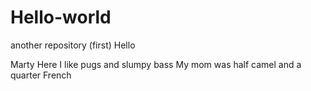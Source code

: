 # Hello-world
another repository (first)
Hello

Marty Here I like pugs and slumpy bass
My mom was half camel and a quarter French
